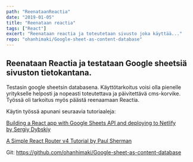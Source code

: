 ```yaml
---
path: "ReenataanReactia"
date: "2019-01-05"
title: "Reenataan reactia"
tags: ["React"]
excert: "Reenataan reactia ja toteutetaan sivusto joka käyttää..."
repo: "ohanhimaki/Google-sheet-as-content-database"
---
```


## Reenataan Reactia ja testataan Google sheetsiä sivuston tietokantana.

Testasin google sheetsin databasena. Käyttötarkoitus voisi olla pienelle yritykselle helposti ja nopeasti toteutettava ja päivitettävä cms-korvike. Työssä oli tarkoitus myös päästä reenaamaan Reactia.

Käytin työssä apunani seuraavia tutoriaaleja:

[Building a React app with Google Sheets API and deploying to Netlify by Sergiy Dybskiy](https://blog.416serg.me/building-an-app-using-google-sheets-api-react-d69681d22ce1)

[A Simple React Router v4 Tutorial by Paul Sherman](https://medium.com/@pshrmn/a-simple-react-router-v4-tutorial-7f23ff27adf)

Git: <https://github.com/ohanhimaki/Google-sheet-as-content-database>
